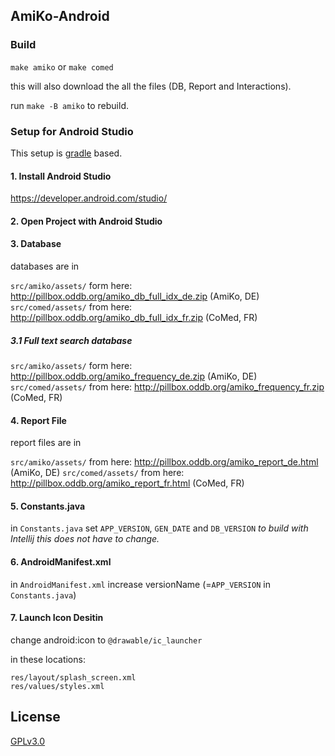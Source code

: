 ## AmiKo-Android

### Build

`make amiko` or `make comed`

this will also download the all the files (DB, Report and Interactions).

run `make -B amiko` to rebuild.

### Setup for Android Studio
This setup is [gradle](https://docs.gradle.org/current/userguide/gradle_wrapper.html) based.

#### 1. Install Android Studio
https://developer.android.com/studio/

#### 2. Open Project with Android Studio

#### 3. Database
databases are in

`src/amiko/assets/` form here: http://pillbox.oddb.org/amiko_db_full_idx_de.zip (AmiKo, DE)
`src/comed/assets/` from here: http://pillbox.oddb.org/amiko_db_full_idx_fr.zip (CoMed, FR)

##### 3.1 Full text search database
`src/amiko/assets/` form here: http://pillbox.oddb.org/amiko_frequency_de.zip (AmiKo, DE)
`src/comed/assets/` from here: http://pillbox.oddb.org/amiko_frequency_fr.zip (CoMed, FR)

#### 4. Report File
report files are in

`src/amiko/assets/` from here: http://pillbox.oddb.org/amiko_report_de.html (AmiKo, DE)
`src/comed/assets/` from here: http://pillbox.oddb.org/amiko_report_fr.html (CoMed, FR)

#### 5. Constants.java
in `Constants.java` set `APP_VERSION`, `GEN_DATE` and `DB_VERSION`
_to build with Intellij this does not have to change._

#### 6. AndroidManifest.xml
in `AndroidManifest.xml` increase versionName (=`APP_VERSION` in `Constants.java`)

#### 7. Launch Icon Desitin
change android:icon to `@drawable/ic_launcher`

in these locations:
```
res/layout/splash_screen.xml
res/values/styles.xml
```
## License
[GPLv3.0](https://github.com/zdavatz/AmiKo-Android/blob/master/LICENSE.txt)
